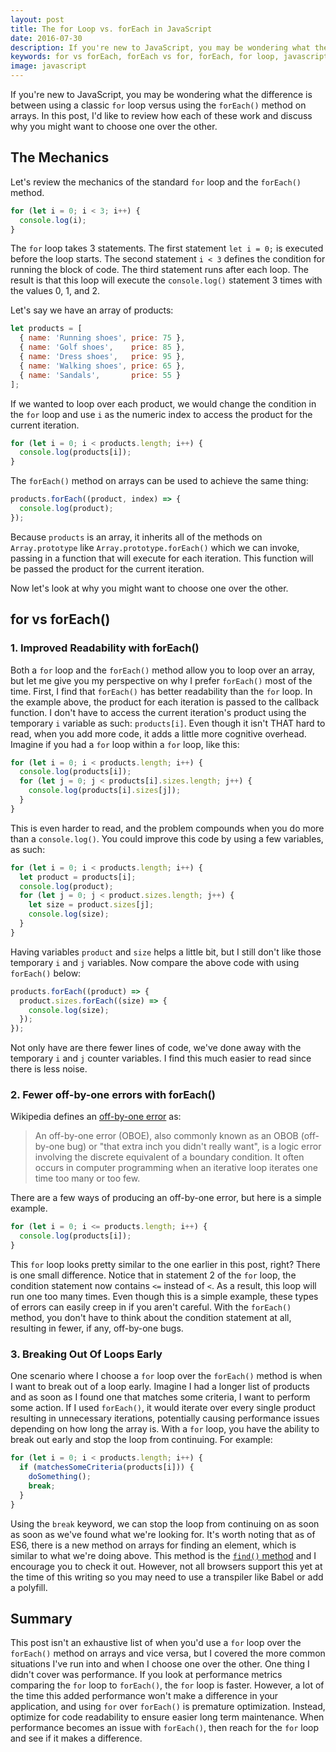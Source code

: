 ```yaml
---
layout: post
title: The for Loop vs. forEach in JavaScript
date: 2016-07-30
description: If you're new to JavaScript, you may be wondering what the difference is between using a classic `for` loop versus using the `forEach()` method on arrays. In this post, I'd like to discuss why you might want to choose one over the other.
keywords: for vs forEach, forEach vs for, forEach, for loop, javascript, looping, js, Array.prototype.forEach vs for
image: javascript
---
```


If you're new to JavaScript, you may be wondering what the difference is between using a classic `for` loop versus using the `forEach()` method on arrays. In this post, I'd like to review how each of these work and discuss why you might want to choose one over the other.

## The Mechanics

Let's review the mechanics of the standard `for` loop and the `forEach()` method.

```js
for (let i = 0; i < 3; i++) {
  console.log(i);
}
```

The `for` loop takes 3 statements. The first statement `let i = 0;` is executed before the loop starts. The second statement `i < 3` defines the condition for running the block of code. The third statement runs after each loop. The result is that this loop will execute the `console.log()` statement 3 times with the values 0, 1, and 2.

Let's say we have an array of products:

```js
let products = [
  { name: 'Running shoes', price: 75 },
  { name: 'Golf shoes',    price: 85 },
  { name: 'Dress shoes',   price: 95 },
  { name: 'Walking shoes', price: 65 },
  { name: 'Sandals',       price: 55 }
];
```

If we wanted to loop over each product, we would change the condition in the `for` loop and use `i` as the numeric index to access the product for the current iteration.

```js
for (let i = 0; i < products.length; i++) {
  console.log(products[i]);
}
```

The `forEach()` method on arrays can be used to achieve the same thing:

```js
products.forEach((product, index) => {
  console.log(product);
});
```

Because `products` is an array, it inherits all of the methods on `Array.prototype` like `Array.prototype.forEach()` which we can invoke, passing in a function that will execute for each iteration. This function will be passed the product for the current iteration.

Now let's look at why you might want to choose one over the other.

## for vs forEach()

### 1. Improved Readability with forEach()

Both a `for` loop and the `forEach()` method allow you to loop over an array, but let me give you my perspective on why I prefer `forEach()` most of the time. First, I find that `forEach()` has better readability than the `for` loop. In the example above, the product for each iteration is passed to the callback function. I don't have to access the current iteration's product using the temporary `i` variable as such: `products[i]`. Even though it isn't THAT hard to read, when you add more code, it adds a little more cognitive overhead. Imagine if you had a `for` loop within a `for` loop, like this:

```js
for (let i = 0; i < products.length; i++) {
  console.log(products[i]);
  for (let j = 0; j < products[i].sizes.length; j++) {
    console.log(products[i].sizes[j]);
  }
}
```

This is even harder to read, and the problem compounds when you do more than a `console.log()`. You could improve this code by using a few variables, as such:

```js
for (let i = 0; i < products.length; i++) {
  let product = products[i];
  console.log(product);
  for (let j = 0; j < product.sizes.length; j++) {
    let size = product.sizes[j];
    console.log(size);
  }
}
```

Having variables `product` and `size` helps a little bit, but I still don't like those temporary `i` and `j` variables. Now compare the above code with using `forEach()` below:

```js
products.forEach((product) => {
  product.sizes.forEach((size) => {
    console.log(size);
  });
});
```

Not only have are there fewer lines of code, we've done away with the temporary `i` and `j` counter variables. I find this much easier to read since there is less noise.

### 2. Fewer off-by-one errors with forEach()

Wikipedia defines an [off-by-one error](https://en.wikipedia.org/wiki/Off-by-one_error) as:

> An off-by-one error (OBOE), also commonly known as an OBOB (off-by-one bug) or "that extra inch you didn't really want", is a logic error involving the discrete equivalent of a boundary condition. It often occurs in computer programming when an iterative loop iterates one time too many or too few.

There are a few ways of producing an off-by-one error, but here is a simple example.

```js
for (let i = 0; i <= products.length; i++) {
  console.log(products[i]);
}
```

This `for` loop looks pretty similar to the one earlier in this post, right? There is one small difference. Notice that in statement 2 of the `for` loop, the condition statement now contains `<=` instead of `<`. As a result, this loop will run one too many times. Even though this is a simple example, these types of errors can easily creep in if you aren't careful. With the `forEach()` method, you don't have to think about the condition statement at all, resulting in fewer, if any, off-by-one bugs.

### 3. Breaking Out Of Loops Early

One scenario where I choose a `for` loop over the `forEach()` method is when I want to break out of a loop early. Imagine I had a longer list of products and as soon as I found one that matches some criteria, I want to perform some action. If I used `forEach()`, it would iterate over every single product resulting in unnecessary iterations, potentially causing performance issues depending on how long the array is. With a `for` loop, you have the ability to break out early and stop the loop from continuing. For example:

```js
for (let i = 0; i < products.length; i++) {
  if (matchesSomeCriteria(products[i])) {
    doSomething();
    break;
  }
}
```

Using the `break` keyword, we can stop the loop from continuing on as soon as soon as we've found what we're looking for. It's worth noting that as of ES6, there is a new method on arrays for finding an element, which is similar to what we're doing above. This method is the [`find()` method](https://developer.mozilla.org/en-US/docs/Web/JavaScript/Reference/Global_Objects/Array/find) and I encourage you to check it out. However, not all browsers support this yet at the time of this writing so you may need to use a transpiler like Babel or add a polyfill.

## Summary

This post isn't an exhaustive list of when you'd use a `for` loop over the `forEach()` method on arrays and vice versa, but I covered the more common situations I've run into and when I choose one over the other. One thing I didn't cover was performance. If you look at performance metrics comparing the `for` loop to `forEach()`, the `for` loop is faster. However, a lot of the time this added performance won't make a difference in your application, and using `for` over `forEach()` is premature optimization. Instead, optimize for code readability to ensure easier long term maintenance. When performance becomes an issue with `forEach()`, then reach for the `for` loop and see if it makes a difference.
